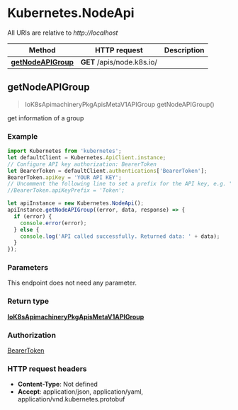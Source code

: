 # Kubernetes.NodeApi

All URIs are relative to *http://localhost*

Method | HTTP request | Description
------------- | ------------- | -------------
[**getNodeAPIGroup**](NodeApi.md#getNodeAPIGroup) | **GET** /apis/node.k8s.io/ | 



## getNodeAPIGroup

> IoK8sApimachineryPkgApisMetaV1APIGroup getNodeAPIGroup()



get information of a group

### Example

```javascript
import Kubernetes from 'kubernetes';
let defaultClient = Kubernetes.ApiClient.instance;
// Configure API key authorization: BearerToken
let BearerToken = defaultClient.authentications['BearerToken'];
BearerToken.apiKey = 'YOUR API KEY';
// Uncomment the following line to set a prefix for the API key, e.g. "Token" (defaults to null)
//BearerToken.apiKeyPrefix = 'Token';

let apiInstance = new Kubernetes.NodeApi();
apiInstance.getNodeAPIGroup((error, data, response) => {
  if (error) {
    console.error(error);
  } else {
    console.log('API called successfully. Returned data: ' + data);
  }
});
```

### Parameters

This endpoint does not need any parameter.

### Return type

[**IoK8sApimachineryPkgApisMetaV1APIGroup**](IoK8sApimachineryPkgApisMetaV1APIGroup.md)

### Authorization

[BearerToken](../README.md#BearerToken)

### HTTP request headers

- **Content-Type**: Not defined
- **Accept**: application/json, application/yaml, application/vnd.kubernetes.protobuf


